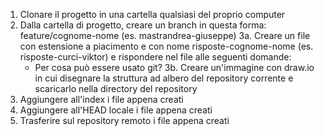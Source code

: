 1. Clonare il progetto in una cartella qualsiasi del proprio computer
2. Dalla cartella di progetto, creare un branch in questa forma: feature/cognome-nome (es. mastrandrea-giuseppe)
3a. Creare un file con estensione a piacimento e con nome risposte-cognome-nome (es. risposte-curci-viktor) e rispondere nel file alle seguenti domande:
	- Per cosa può essere usato git?
3b. Creare un'immagine con draw.io in cui disegnare la struttura ad albero del repository corrente e scaricarlo nella directory del repository
4. Aggiungere all'index i file appena creati
5. Aggiungere all'HEAD locale i file appena creati
6. Trasferire sul repository remoto i file appena creati